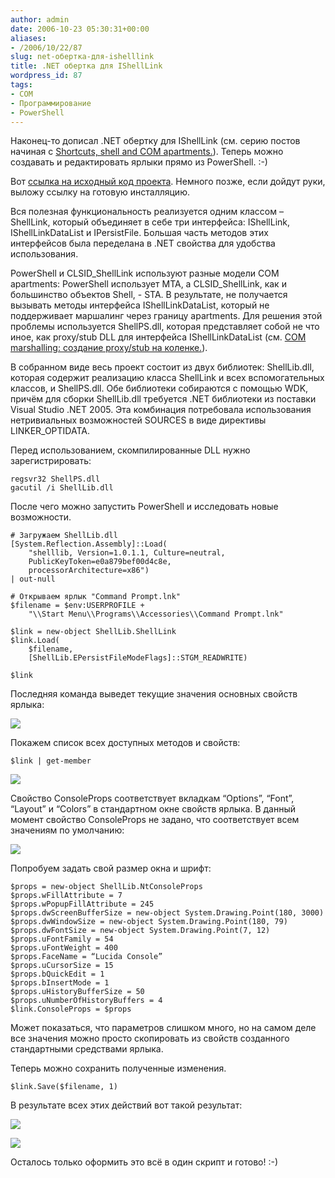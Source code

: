 ```yaml
---
author: admin
date: 2006-10-23 05:30:31+00:00
aliases:
- /2006/10/22/87
slug: net-обертка-для-ishelllink
title: .NET обертка для IShellLink
wordpress_id: 87
tags:
- COM
- Программирование
- PowerShell
---
```


Наконец-то дописал .NET обертку для IShellLink (см. серию постов начиная с [Shortcuts, shell and COM apartments.](http://blog.not-a-kernel-guy.com/2006/10/04/76)). Теперь можно создавать и редактировать ярлыки прямо из PowerShell. :-)

Вот [ссылка на исходный код проекта](/2006/10/ShellLink_src.zip). Немного позже, если дойдут руки, выложу ссылку на готовую инсталляцию. 

Вся полезная функциональность реализуется одним классом – ShellLink, который объединяет в себе три интерфейса: IShellLink, IShellLinkDataList и IPersistFile. Большая часть методов этих интерфейсов была переделана в .NET свойства для удобства использования.

PowerShell и CLSID_ShellLink используют разные модели COM apartments: PowerShell использует MTA, а CLSID_ShellLink, как и большинство объектов Shell, - STA. В результате, не получается вызывать методы интерфейса IShellLinkDataList, который не поддерживает маршалинг через границу apartments. Для решения этой проблемы используется ShellPS.dll, которая представляет собой не что иное, как proxy/stub DLL для интерфейса IShellLinkDataList (см. [COM marshalling: создание proxy/stub на коленке.](http://blog.not-a-kernel-guy.com/2006/10/11/82)).

В собранном виде весь проект состоит из двух библиотек: ShellLib.dll, которая содержит реализацию класса ShellLink и всех вспомогательных классов, и ShellPS.dll. Обе библиотеки собираются с помощью WDK, причём для сборки ShellLib.dll требуется .NET библиотеки из поставки Visual Studio .NET 2005. Эта комбинация потребовала использования нетривиальных возможностей SOURCES в виде директивы LINKER_OPTIDATA.

Перед использованием, скомпилированные DLL нужно зарегистрировать:

    regsvr32 ShellPS.dll
    gacutil /i ShellLib.dll

После чего можно запустить PowerShell и исследовать новые возможности. 

    # Загружаем ShellLib.dll
    [System.Reflection.Assembly]::Load(
        "shelllib, Version=1.0.1.1, Culture=neutral, 
        PublicKeyToken=e0a879bef00d4c8e, 
        processorArchitecture=x86")
    | out-null

    # Открываем ярлык "Command Prompt.lnk"
    $filename = $env:USERPROFILE + 
        "\\Start Menu\\Programs\\Accessories\\Command Prompt.lnk"

    $link = new-object ShellLib.ShellLink
    $link.Load(
        $filename, 
        [ShellLib.EPersistFileModeFlags]::STGM_READWRITE)

    $link

Последняя команда выведет текущие значения основных свойств ярлыка:

[![](/2006/10/ShellLink_values.thumbnail.png)](/2006/10/ShellLink_values.png)

Покажем список всех доступных методов и свойств:

    $link | get-member

[![](/2006/10/ShellLink_methods.thumbnail.png)](/2006/10/ShellLink_methods.png)

Свойство ConsoleProps соответствует вкладкам “Options”, “Font”, “Layout” и “Colors” в стандартном окне свойств ярлыка. В данный момент свойство ConsoleProps не задано, что соответствует всем значениям по умолчанию: 

[![](/2006/10/ShellLink_DefaultLayout.thumbnail.png)](/2006/10/ShellLink_DefaultLayout.png)

Попробуем задать свой размер окна и шрифт:

    $props = new-object ShellLib.NtConsoleProps
    $props.wFillAttribute = 7
    $props.wPopupFillAttribute = 245
    $props.dwScreenBufferSize = new-object System.Drawing.Point(180, 3000)
    $props.dwWindowSize = new-object System.Drawing.Point(180, 79)
    $props.dwFontSize = new-object System.Drawing.Point(7, 12)
    $props.uFontFamily = 54
    $props.uFontWeight = 400
    $props.FaceName = “Lucida Console”
    $props.uCursorSize = 15
    $props.bQuickEdit = 1
    $props.bInsertMode = 1
    $props.uHistoryBufferSize = 50
    $props.uNumberOfHistoryBuffers = 4
    $link.ConsoleProps = $props

Может показаться, что параметров слишком много, но на самом деле все значения можно просто скопировать из свойств созданного стандартными средствами ярлыка.

Теперь можно сохранить полученные изменения.

    $link.Save($filename, 1)

В результате всех этих действий вот такой результат:

[![](/2006/10/ShellLink_NewLayout.thumbnail.png)](/2006/10/ShellLink_NewLayout.png)

[![](/2006/10/ShellLink_NewFont.thumbnail.png)](/2006/10/ShellLink_NewFont.png)

Осталось только оформить это всё в один скрипт и готово! :-)
